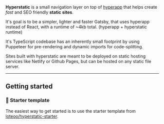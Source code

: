 **Hyperstatic** is a small navigation layer on top of [hyperapp](https://github.com/jorgebucaran/hyperapp) that helps create *fast* and SEO friendly **static sites**.

It's goal is to be a simpler, lighter and faster Gatsby, that uses hyperapp instead of React, with a runtime of ~4kb total. (hyperapp + hyperstatic runtime)

It's TypeScript codebase has an inherently small footprint by using Puppeteer for pre-rendering and dynamic imports for code-splitting.

Sites built with hyperstatic are meant to be deployed on static hosting services like Netlify or Github Pages, but can be hosted on any static file server.

---


## Getting started


### 🚀 Starter template

The easiest way to get started is to use the starter template from [loteoo/hyperstatic-starter](https://github.com/loteoo/hyperstatic-starter).
